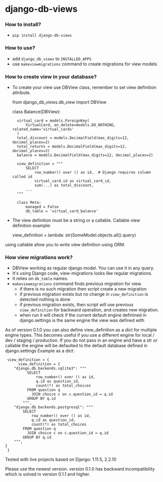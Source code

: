 # django-db-views

### How to install?
  - `pip install django-db-views`

### How to use?
   - add `django_db_views` to `INSTALLED_APPS`
   - use `makeviewmigrations` command to create migrations for view models


### How to create view in your database?

- To create your view use DBView class, remember to set view definition attribute.



    from django_db_views.db_view import DBView
    
    class Balance(DBView):

        virtual_card = models.ForeignKey(
            VirtualCard, on_delete=models.DO_NOTHING, related_name='virtual_cards'
        )
        total_discount = models.DecimalField(max_digits=12, decimal_places=2)
        total_returns = models.DecimalField(max_digits=12, decimal_places=2)
        balance = models.DecimalField(max_digits=12, decimal_places=2)
        
        view_definition = """
            SELECT
                row_number() over () as id,  # Django requires column called id
                virtual_card.id as virtual_card_id,
                sum(...) as total_discount,
            ...
        """
    
        class Meta:
            managed = False
            db_table = 'virtual_card_balance'



- The view definition must be a string or a callable. 
Callable view definition example:



    view_definition = lambda: str(SomeModel.objects.all().query)



using callable allow you to write view definition using ORM.


### How view migrations work? 
   - DBView working as regular django model. You can use it in any query. 
   - It's using Django code, view-migrations looks like regular migrations. 
   - It relies on `db_table` names. 
   - `makeviewmigrations` command finds previous migration for view.
      - if there is no such migration then script create a new migration
      - if previous migration exists but no change in `view_definition` is detected nothing is done
      - if previous migration exists, then script will use previous `view_definition` for backward operation, and creates new migration.
      - when run it will check if the current default engine definined in django.settings is the same engine the view was defined with

     
As of version 0.1.0 you can also define view_definition as
a dict for multiple engine types. This becomes useful if you 
use a different engine for local / dev / staging / production.
If you do not pass in an engine and have a str or callable the
engine will be defaulted to the default database defined in django.settings
Example as a dict:

     view_definition = {
          view_definition = {
        "django.db.backends.sqlite3": """
              SELECT
                  row_number() over () as id,
                  q.id as question_id,
                  count(*) as total_choices
              FROM question q
                JOIN choice c on c.question_id = q.id
              GROUP BY q.id
            """,
        "django.db.backends.postgresql": """
            SELECT
                row_number() over () as id,
                q.id as question_id,
                count(*) as total_choices
            FROM question q
              JOIN choice c on c.question_id = q.id
            GROUP BY q.id
        """,
    }
     }



Tested with live projects based on Django: 1.11.5, 2.2.10

Please use the newest version. version 0.1.0 has backward
incompatibility which is solved in version 0.1.1 and higher.